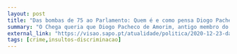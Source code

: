 ```yaml
---
layout: post
title: "Das bombas de 75 ao Parlamento: Quem é e como pensa Diogo Pacheco de Amorim (que poderá substituir Ventura)"
summary: "O Chega queria que Diogo Pacheco de Amorim, antigo membro do MDLP responsável por terrorismo em Portugal e adepto do colonialismo, substituísse André Ventura no parlamento"
external_link: "https://visao.sapo.pt/atualidade/politica/2020-12-23-das-bombas-de-75-ao-parlamento-quem-e-e-como-pensa-diogo-pacheco-de-amorim-ue-pode-vir-a-substiuir-ventura/"
tags: [crime,insultos-discriminacao]
---
```

